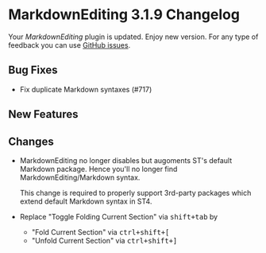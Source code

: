 # MarkdownEditing 3.1.9 Changelog

Your _MarkdownEditing_ plugin is updated. Enjoy new version. For any type of
feedback you can use [GitHub issues][issues].

## Bug Fixes

* Fix duplicate Markdown syntaxes (#717)

## New Features

## Changes

* MarkdownEditing no longer disables but augoments ST's default Markdown 
  package. Hence you'll no longer find MarkdownEditing/Markdown syntax.

  This change is required to properly support 3rd-party packages which
  extend default Markdown syntax in ST4.

* Replace "Toggle Folding Current Section" via <kbd>shift+tab</kbd> by 
  - "Fold Current Section" via <kbd>ctrl+shift+[</kbd>
  - "Unfold Current Section" via <kbd>ctrl+shift+]</kbd>

[issues]: https://github.com/SublimeText-Markdown/MarkdownEditing/issues
